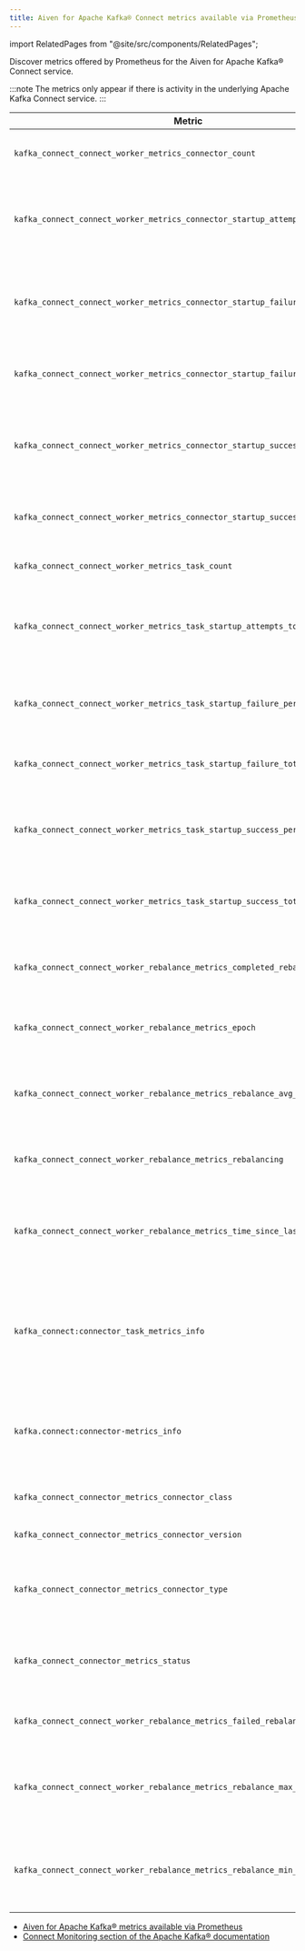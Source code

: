 ```yaml
---
title: Aiven for Apache Kafka® Connect metrics available via Prometheus
---
```


import RelatedPages from "@site/src/components/RelatedPages";

Discover metrics offered by Prometheus for the Aiven for Apache Kafka® Connect service.

:::note
The metrics only appear if there is activity in the underlying
Apache Kafka Connect service.
:::

| Metric                                                                         | Description                                                            |
|--------------------------------------------------------------------------------|------------------------------------------------------------------------|
| `kafka_connect_connect_worker_metrics_connector_count`                         | Number of connectors run in this worker                            |
| `kafka_connect_connect_worker_metrics_connector_startup_attempts_total`        | Total number of connector startups that this worker has attempted  |
| `kafka_connect_connect_worker_metrics_connector_startup_failure_percentage`    | Average percentage of this worker's connector starts that failed  |
| `kafka_connect_connect_worker_metrics_connector_startup_failure_total`         | Total number of connector starts that failed                       |
| `kafka_connect_connect_worker_metrics_connector_startup_success_percentage`    | Average percentage of this worker's connector starts that succeeded |
| `kafka_connect_connect_worker_metrics_connector_startup_success_total`         | Total number of connector starts that succeeded              |
| `kafka_connect_connect_worker_metrics_task_count`                              | Number of tasks run in this worker                           |
| `kafka_connect_connect_worker_metrics_task_startup_attempts_total`             | Total number of task startups that this worker has attempted |
| `kafka_connect_connect_worker_metrics_task_startup_failure_percentage`         | Average percentage of this worker's task starts that failed  |
| `kafka_connect_connect_worker_metrics_task_startup_failure_total`              | Total number of task starts that failed                      |
| `kafka_connect_connect_worker_metrics_task_startup_success_percentage`         | Average percentage of this worker's task starts that succeeded |
| `kafka_connect_connect_worker_metrics_task_startup_success_total`              | Total number of task starts that succeeded                   |
| `kafka_connect_connect_worker_rebalance_metrics_completed_rebalances_total`    | Total number of rebalances completed by this worker          |
| `kafka_connect_connect_worker_rebalance_metrics_epoch`                         | Epoch or generation number of this worker                    |
| `kafka_connect_connect_worker_rebalance_metrics_rebalance_avg_time_ms`         | Average time in milliseconds spent by this worker to rebalance |
| `kafka_connect_connect_worker_rebalance_metrics_rebalancing`                   | Whether this worker is currently rebalancing                     |
| `kafka_connect_connect_worker_rebalance_metrics_time_since_last_rebalance_ms`  | Time in milliseconds since this worker completed the most recent rebalance |
| `kafka_connect:connector_task_metrics_info`                                    | Aggregated information about the connector tasks, such as their statuses and other metadata. |
| `kafka.connect:connector-metrics_info`                                         | Aggregated information about the connectors, including statuses and metadata. |
| `kafka_connect_connector_metrics_connector_class`                              | The class name of the connector                                             |
| `kafka_connect_connector_metrics_connector_version`                            | The version of the connector                                                |
| `kafka_connect_connector_metrics_connector_type`                               | The type of the connector, for example, source or sink                        |
| `kafka_connect_connector_metrics_status`                                       | The status of the connector, for example, running, paused                     |
| `kafka_connect_connect_worker_rebalance_metrics_failed_rebalances_total`       | Total number of rebalances that failed                                      |
| `kafka_connect_connect_worker_rebalance_metrics_rebalance_max_time_ms`         | Maximum time in milliseconds taken by this worker to rebalance              |
| `kafka_connect_connect_worker_rebalance_metrics_rebalance_min_time_ms`         | Minimum time in milliseconds taken by this worker to rebalance              |


<RelatedPages/>

- [Aiven for Apache Kafka® metrics available via Prometheus](/docs/products/kafka/reference/kafka-metrics-prometheus)
- [Connect Monitoring section of the Apache Kafka® documentation](https://kafka.apache.org/documentation/#connect_monitoring)
